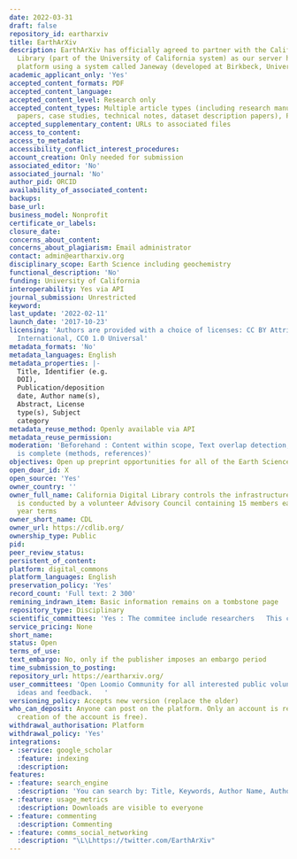 ```yaml
---
date: 2022-03-31
draft: false
repository_id: eartharxiv
title: EarthArXiv
description: EarthArXiv has officially agreed to partner with the California Digital
  Library (part of the University of California system) as our server host and submission
  platform using a system called Janeway (developed at Birkbeck, University of London).
academic_applicant_only: 'Yes'
accepted_content_formats: PDF
accepted_content_language:
accepted_content_level: Research only
accepted_content_types: Multiple article types (including research manuscripts, review
  papers, case studies, technical notes, dataset description papers), Preprints
accepted_supplementary_content: URLs to associated files
access_to_content:
access_to_metadata:
accessibility_conflict_interest_procedures:
account_creation: Only needed for submission
associated_editor: 'No'
associated_journal: 'No'
author_pid: ORCID
availability_of_associated_content:
backups:
base_url:
business_model: Nonprofit
certificate_or_labels:
closure_date:
concerns_about_content:
concerns_about_plagiarism: Email administrator
contact: admin@eartharxiv.org
disciplinary_scope: Earth Science including geochemistry
functional_description: 'No'
funding: University of California
interoperability: Yes via API
journal_submission: Unrestricted
keyword:
last_update: '2022-02-11'
launch_date: '2017-10-23'
licensing: 'Authors are provided with a choice of licenses: CC BY Attribution 4.0
  International, CC0 1.0 Universal'
metadata_formats: 'No'
metadata_languages: English
metadata_properties: |-
  Title, Identifier (e.g.
  DOI),
  Publication/deposition
  date, Author name(s),
  Abstract, License
  type(s), Subject
  category
metadata_reuse_method: Openly available via API
metadata_reuse_permission:
moderation: 'Beforehand : Content within scope, Text overlap detection, Manuscript
  is complete (methods, references)'
objectives: Open up preprint opportunities for all of the Earth Sciences
open_doar_id: X
open_source: 'Yes'
owner_country: ''
owner_full_name: California Digital Library controls the infrastructure, governance
  is conducted by a volunteer Advisory Council containing 15 members each having 2
  year terms
owner_short_name: CDL
owner_url: https://cdlib.org/
ownership_type: Public
pid:
peer_review_status:
persistent_of_content:
platform: digital_commons
platform_languages: English
preservation_policy: 'Yes'
record_count: 'Full text: 2 300'
remining_indrawn_item: Basic information remains on a tombstone page
repository_type: Disciplinary
scientific_committees: 'Yes : The commitee include researchers   This commitee will serve a 2-year term'
service_pricing: None
short_name:
status: Open
terms_of_use:
text_embargo: No, only if the publisher imposes an embargo period
time_submission_to_posting:
repository_url: https://eartharxiv.org/
user_committees: 'Open Loomio Community for all interested public volunteers to provide
  ideas and feedback.   '
versioning_policy: Accepts new version (replace the older)
who_can_deposit: Anyone can post on the platform. Only an account is required ( The
  creation of the account is free).
withdrawal_authorisation: Platform
withdrawal_policy: 'Yes'
integrations:
- :service: google_scholar
  :feature: indexing
  :description:
features:
- :feature: search_engine
  :description: 'You can search by: Title, Keywords, Author Name, Author Affiliation'
- :feature: usage_metrics
  :description: Downloads are visible to everyone
- :feature: commenting
  :description: Commenting
- :feature: comms_social_networking
  :description: "\L\Lhttps://twitter.com/EarthArXiv"
---
```



